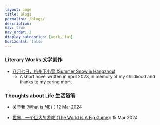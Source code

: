 ```yaml
---
layout: page
title: Blogs
permalink: /blogs/
description: 
nav: true
nav_order: 3
display_categories: [work, fun]
horizontal: false
---
```



### Literary Works 文学创作

-   [八月七日，杭州下小雪 (Summer Snow in Hangzhou)](https://unixyhuang.github.io/blogs/八月七日，杭州下小雪.pdf)
    - A short novel written in April 2023, in memory of my childhood and thanks to my caring mom.  
    


### Thoughts about Life 生活随笔

-    [关于我 (What is ME)](https://unixyhuang.github.io/blogs/关于我.pdf)：12 Mar 2024

-    [世界：一个巨大的游戏 (The World is A Big Game)](https://unixyhuang.github.io/blogs/世界：一个巨大的游戏.pdf): 15 Mar 2024
